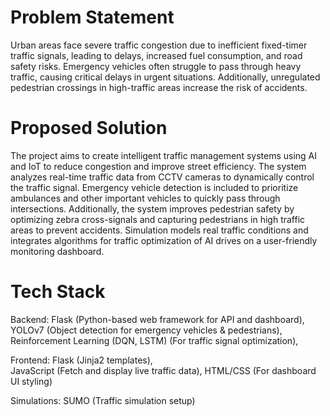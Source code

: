 # Problem Statement
Urban areas face severe traffic congestion due to inefficient fixed-timer traffic signals, leading to delays, increased fuel consumption, and road safety risks. Emergency vehicles often struggle to pass through heavy traffic, causing critical delays in urgent situations. Additionally, unregulated pedestrian crossings in high-traffic areas increase the risk of accidents.

# Proposed Solution
The project aims to create intelligent traffic management systems using AI and IoT to reduce congestion and improve street efficiency. The system analyzes real-time traffic data from CCTV cameras to dynamically control the traffic signal. Emergency vehicle detection is included to prioritize ambulances and other important vehicles to quickly pass through intersections. Additionally, the system improves pedestrian safety by optimizing zebra cross-signals and capturing pedestrians in high traffic areas to prevent accidents. Simulation models real traffic conditions and integrates algorithms for traffic optimization of AI drives on a user-friendly monitoring dashboard.

# Tech Stack
Backend:
Flask (Python-based web framework for API and dashboard), 
YOLOv7 (Object detection for emergency vehicles & pedestrians), 
Reinforcement Learning (DQN, LSTM) (For traffic signal optimization), 

Frontend:
Flask (Jinja2 templates),  
JavaScript (Fetch and display live traffic data), 
HTML/CSS (For dashboard UI styling)

Simulations:
SUMO (Traffic simulation setup)

